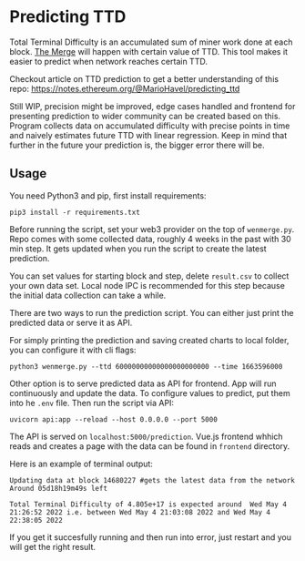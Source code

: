 # Predicting TTD 

Total Terminal Difficulty is an accumulated sum of miner work done at each block. [The Merge](https://ethereum.org/en/upgrades/merge/) will happen with certain value of TTD. This tool makes it easier to predict when network reaches certain TTD. 

Checkout article on TTD prediction to get a better understanding of this repo: https://notes.ethereum.org/@MarioHavel/predicting_ttd

Still WIP, precision might be improved, edge cases handled and frontend for presenting prediction to wider community can be created based on this. Program collects data on accumulated difficulty with precise points in time and naively estimates future TTD with linear regression. Keep in mind that further in the future your prediction is, the bigger error there will be. 

## Usage

You need Python3 and pip, first install requirements:
```
pip3 install -r requirements.txt
```

Before running the script, set your web3 provider on the top of `wenmerge.py`. Repo comes with some collected data, roughly 4 weeks in the past with 30 min step. It gets updated when you run the script to create the latest prediction. 

You can set values for starting block and step, delete `result.csv` to collect your own data set. Local node IPC is recommended for this step because the initial data collection can take a while. 

There are two ways to run the prediction script. You can either just print the predicted data or serve it as API. 

For simply printing the prediction and saving created charts to local folder, you can configure it with cli flags:

```
python3 wenmerge.py --ttd 60000000000000000000000 --time 1663596000
```

Other option is to serve predicted data as API for frontend. App will run continuously and update the data. To configure values to predict, put them into he `.env` file. Then run the script via API:

```
uvicorn api:app --reload --host 0.0.0.0 --port 5000
```

The API is served on `localhost:5000/prediction`. Vue.js frontend whhich reads and creates a page with the data can be found in `frontend` directory. 

Here is an example of terminal output: 

```
Updating data at block 14680227 #gets the latest data from the network 
Around 05d18h19m49s left 

Total Terminal Difficulty of 4.805e+17 is expected around  Wed May 4 21:26:52 2022 i.e. between Wed May 4 21:03:08 2022 and Wed May 4 22:38:05 2022
```

If you get it succesfully running and then run into error, just restart and you will get the right result. 

